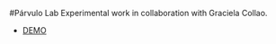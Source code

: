 #Párvulo Lab
Experimental work in collaboration with Graciela Collao.

- [DEMO](https://illacoe.github.io/parvulolab/)